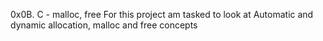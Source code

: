 0x0B. C - malloc, free
For this project am tasked to look at Automatic and dynamic allocation, malloc and free concepts
